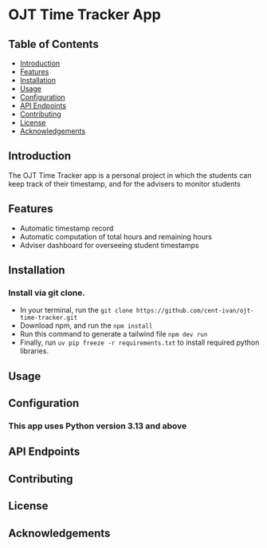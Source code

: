 # OJT Time Tracker App

## Table of Contents
- [Introduction](#introduction)
- [Features](#features)
- [Installation](#installation)
- [Usage](#usage)
- [Configuration](#configuration)
- [API Endpoints](#api-endpoints)
- [Contributing](#contributing)
- [License](#license)
- [Acknowledgements](#acknowledgements)

## Introduction
The OJT Time Tracker app is a personal project in which the students can keep track of their timestamp, and for the advisers to monitor students

## Features
- Automatic timestamp record
- Automatic computation of total hours and remaining hours
- Adviser dashboard for overseeing student timestamps

## Installation
### Install via git clone.
 - In your terminal, run the `git clone https://github.com/cent-ivan/ojt-time-tracker.git`
 - Download npm, and run the `npm install`
 - Run this command to generate a tailwind file `npm dev run`
 - Finally, run `uv pip freeze -r requirements.txt` to install required python libraries.

## Usage

## Configuration
### This app uses Python version 3.13 and above 


## API Endpoints

## Contributing

## License

## Acknowledgements